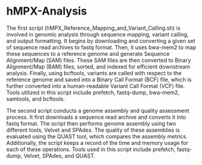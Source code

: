 # hMPX-Analysis

The first script (hMPX_Reference_Mapping_and_Variant_Calling.sh) is involved in genomic analysis through sequence mapping, variant calling, and output formatting. It begins by downloading and converting a given set of sequence read archives to fastq format. Then, it uses bwa-mem2 to map these sequences to a reference genome and generate Sequence Alignment/Map (SAM) files. These SAM files are then converted to Binary Alignment/Map (BAM) files, sorted, and indexed for efficient downstream analysis. Finally, using bcftools, variants are called with respect to the reference genome and saved into a Binary Call Format (BCF) file, which is further converted into a human-readable Variant Call Format (VCF) file. Tools utilized in this script include prefetch, fastq-dump, bwa-mem2, samtools, and bcftools.

The second script conducts a genome assembly and quality assessment process. It first downloads a sequence read archive and converts it into fastq format. The script then performs genome assembly using two different tools, Velvet and SPAdes. The quality of these assemblies is evaluated using the QUAST tool, which compares the assembly metrics. Additionally, the script keeps a record of the time and memory usage for each of these operations. Tools used in this script include prefetch, fastq-dump, Velvet, SPAdes, and QUAST.
